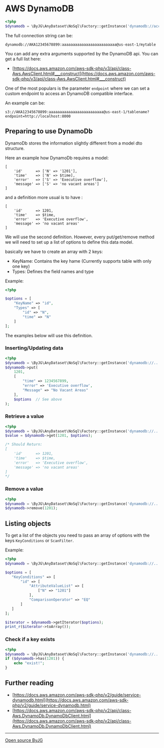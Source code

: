 # AWS DynamoDB

```php
<?php
$dynamodb = \ByJG\AnyDataset\NoSql\Factory::getInstance('dynamodb://access_key:secret_key@region/tablename');
```

The full connection string can be:

```
dynamodb://AKA12345678899:aaaaaaaaaaaaaaaaaaaaaaaaa@us-east-1/mytable
```

You can add any extra arguments supported by the DynamoDB api. You can get a full list here:
 - [https://docs.aws.amazon.com/aws-sdk-php/v3/api/class-Aws.AwsClient.html#___construct](https://docs.aws.amazon.com/aws-sdk-php/v3/api/class-Aws.AwsClient.html#___construct)

One of the most populars is the parameter `endpoint` where we can set a custom endpoint to access 
an DynamoDB compatible interface. 

An example can be: 

```
s3://AKA12345678899:aaaaaaaaaaaaaaaaaaaaaaaaa@us-east-1/tablename?endpoint=http://localhost:8000
```


## Preparing to use DynamoDb

DynamoDb stores the information slightly different from a model dto structure.

Here an example how DynamoDb requires a model:

```
[
    'id'      => ['N' => '1201'],
    'time'    => ['N' => $time],
    'error'   => ['S' => 'Executive overflow'],
    'message' => ['S' => 'no vacant areas']
]
```

and a definition more usual is to have :

```
[
    'id'      => 1201,
    'time'    => $time,
    'error'   => 'Executive overflow',
    'message' => 'no vacant areas'
]
```

We will use the second definition. However, every put/get/remove method we will need to set up 
a list of options to define this data model. 

basically we have to create an array with 2 keys:
- KeyName: Contains the key hame (Currently supports table with only one key)
- Types: Defines the field names and type

Example:

```php
<?php

$options = [
    "KeyName" => "id",
    "Types" => [
        "id" => "N",
        "time" => "N"
    ]
];
```

The examples below will use this definition.

### Inserting/Updating data

```php
<?php
$dynamodb = \ByJG\AnyDataset\NoSql\Factory::getInstance('dynamodb://....');
$dynamodb->put(
    1201,
    [
        "time" => 1234567899,
        "error" => 'Executive overflow',
        "Message" => "No Vacant Areas"
    ],
    $options  // See above
);
```

### Retrieve a value

```php
<?php
$dynamodb = \ByJG\AnyDataset\NoSql\Factory::getInstance('dynamodb://....');
$value = $dynamodb->get(1201, $options);

/* Should Return:
[
    'id'      => 1201,
    'time'    => $time,
    'error'   => 'Executive overflow',
    'message' => 'no vacant areas'
]
*/
```

### Remove a value

```php
<?php
$dynamodb = \ByJG\AnyDataset\NoSql\Factory::getInstance('dynamodb://....');
$dynamodb->remove(1201);
```


## Listing objects

To get a list of the objects you need to pass an array of options with the keys `KeyConditions` or `ScanFilter`.

Example:

```php
<?php
$dynamodb = \ByJG\AnyDataset\NoSql\Factory::getInstance('dynamodb://....');

$options = [
   "KeyConditions" => [
       "id" => [
           "AttributeValueList" => [
               ["N" => "1201"]
           ],
           "ComparisonOperator" => "EQ"
       ]
   ]
];

$iterator = $dynamodb->getIterator($options);
print_r($iterator->toArray());
```

### Check if a key exists

```php
<?php
$dynamodb = \ByJG\AnyDataset\NoSql\Factory::getInstance('dynamodb://....');
if ($dynamodb->has(1201)) {
    echo "exist!";
}
```

## Further reading

- [https://docs.aws.amazon.com/aws-sdk-php/v2/guide/service-dynamodb.html](https://docs.aws.amazon.com/aws-sdk-php/v2/guide/service-dynamodb.html)
- [https://docs.aws.amazon.com/aws-sdk-php/v2/api/class-Aws.DynamoDb.DynamoDbClient.html](https://docs.aws.amazon.com/aws-sdk-php/v2/api/class-Aws.DynamoDb.DynamoDbClient.html)

----
[Open source ByJG](http://opensource.byjg.com)
